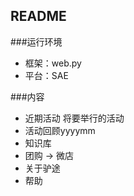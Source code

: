 README
---------------------------------------

###运行环境
- 框架：web.py
- 平台：SAE

###内容
- 近期活动 将要举行的活动
- 活动回顾yyyymm
- 知识库
- 团购 -> 微店
- 关于驴途
- 帮助